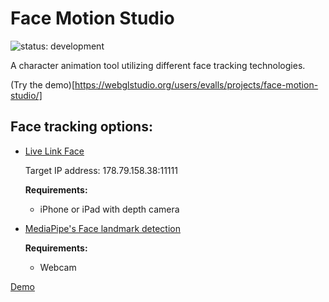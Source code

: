 # Face Motion Studio
![status: development](https://img.shields.io/badge/status-development-blue.svg)

A character animation tool utilizing different face tracking technologies.

(Try the demo)[https://webglstudio.org/users/evalls/projects/face-motion-studio/]

## Face tracking options:
- [Live Link Face](https://apps.apple.com/us/app/live-link-face/id1495370836)

  Target IP address: 178.79.158.38:11111
  
  **Requirements:**
    - iPhone or iPad with depth camera
  
- [MediaPipe's Face landmark detection](https://developers.google.com/mediapipe/solutions/vision/face_landmarker)
   
   **Requirements:**
   - Webcam
   
[Demo](data/videos/)
